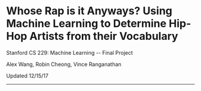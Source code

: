 # Whose Rap is it Anyways? Using Machine Learning to Determine Hip-Hop Artists from their Vocabulary

Stanford CS 229: Machine Learning -- Final Project

Alex Wang, Robin Cheong, Vince Ranganathan

Updated 12/15/17

----------------------------------------
